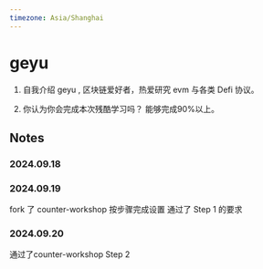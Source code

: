 ```yaml
---
timezone: Asia/Shanghai 
---
```


# geyu

1. 自我介绍
   geyu , 区块链爱好者，热爱研究 evm 与各类 Defi 协议。

2. 你认为你会完成本次残酷学习吗？
   能够完成90%以上。

## Notes

<!-- Content_START -->

### 2024.09.18

### 2024.09.19
fork 了 counter-workshop 
按步骤完成设置
通过了 Step 1 的要求
### 2024.09.20
通过了counter-workshop  Step 2 


<!-- Content_END -->
